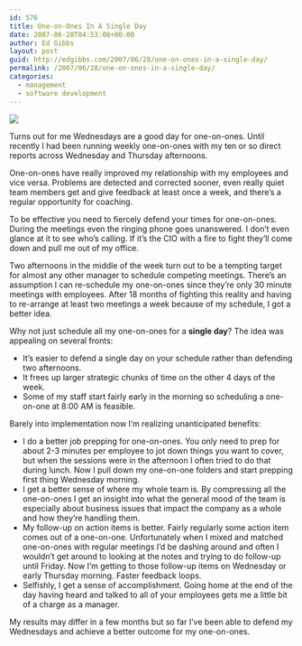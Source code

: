 ```yaml
---
id: 576
title: One-on-Ones In A Single Day
date: 2007-06-28T04:53:08+00:00
author: Ed Gibbs
layout: post
guid: http://edgibbs.com/2007/06/28/one-on-ones-in-a-single-day/
permalink: /2007/06/28/one-on-ones-in-a-single-day/
categories:
  - management
  - software development
---
```

![](http://edgibbs.com/images/one_on_one.png)

Turns out for me Wednesdays are a good day for one-on-ones. Until recently I had been running weekly one-on-ones with my ten or so direct reports across Wednesday and Thursday afternoons.

One-on-ones have really improved my relationship with my employees and vice versa. Problems are detected and corrected sooner, even really quiet team members get and give feedback at least once a week, and there&#8217;s a regular opportunity for coaching.

To be effective you need to fiercely defend your times for one-on-ones. During the meetings even the ringing phone goes unanswered. I don&#8217;t even glance at it to see who&#8217;s calling. If it&#8217;s the CIO with a fire to fight they&#8217;ll come down and pull me out of my office.

Two afternoons in the middle of the week turn out to be a tempting target for almost any other manager to schedule competing meetings. There&#8217;s an assumption I can re-schedule my one-on-ones since they&#8217;re only 30 minute meetings with employees. After 18 months of fighting this reality and having to re-arrange at least two meetings a week because of my schedule, I got a better idea.

Why not just schedule all my one-on-ones for a **single day**? The idea was appealing on several fronts:

  * It&#8217;s easier to defend a single day on your schedule rather than defending two afternoons.
  * It frees up larger strategic chunks of time on the other 4 days of the week.
  * Some of my staff start fairly early in the morning so scheduling a one-on-one at 8:00 AM is feasible.

Barely into implementation now I&#8217;m realizing unanticipated benefits:

  * I do a better job prepping for one-on-ones. You only need to prep for about 2-3 minutes per employee to jot down things you want to cover, but when the sessions were in the afternoon I often tried to do that during lunch. Now I pull down my one-on-one folders and start prepping first thing Wednesday morning.
  * I get a better sense of where my whole team is. By compressing all the one-on-ones I get an insight into what the general mood of the team is especially about business issues that impact the company as a whole and how they&#8217;re handling them.
  * My follow-up on action items is better. Fairly regularly some action item comes out of a one-on-one. Unfortunately when I mixed and matched one-on-ones with regular meetings I&#8217;d be dashing around and often I wouldn&#8217;t get around to looking at the notes and trying to do follow-up until Friday. Now I&#8217;m getting to those follow-up items on Wednesday or early Thursday morning. Faster feedback loops.
  * Selfishly, I get a sense of accomplishment. Going home at the end of the day having heard and talked to all of your employees gets me a little bit of a charge as a manager.

My results may differ in a few months but so far I&#8217;ve been able to defend my Wednesdays and achieve a better outcome for my one-on-ones.